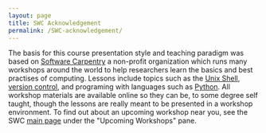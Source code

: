 ```yaml
---
layout: page
title: SWC Acknowledgement
permalink: /SWC-acknowledgement/
---
```


The basis for this course presentation style and teaching paradigm was based on [Software Carpentry](https://software-carpentry.org/) a non-profit organization which runs many workshops around the world to help researchers learn the basics and best practises of computing. Lessons include topics such as the [Unix Shell](http://swcarpentry.github.io/shell-novice/), [version control](http://swcarpentry.github.io/git-novice/), and programing with languages such as [Python](http://swcarpentry.github.io/python-novice-inflammation/). All workshop materials are available online so they can be, to some degree self taught, though the lessons are really meant to be presented in a workshop environment. To find out about an upcoming workshop near you, see the SWC [main page](https://software-carpentry.org/) under the "Upcoming Workshops" pane.